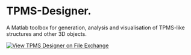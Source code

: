 # TPMS-Designer.

A Matlab toolbox for generation, analysis and visualisation of TPMS-like structures and other 3D objects.

[![View TPMS Designer on File Exchange](https://www.mathworks.com/matlabcentral/images/matlab-file-exchange.svg)](https://au.mathworks.com/matlabcentral/fileexchange/78838-tpms-designer)
